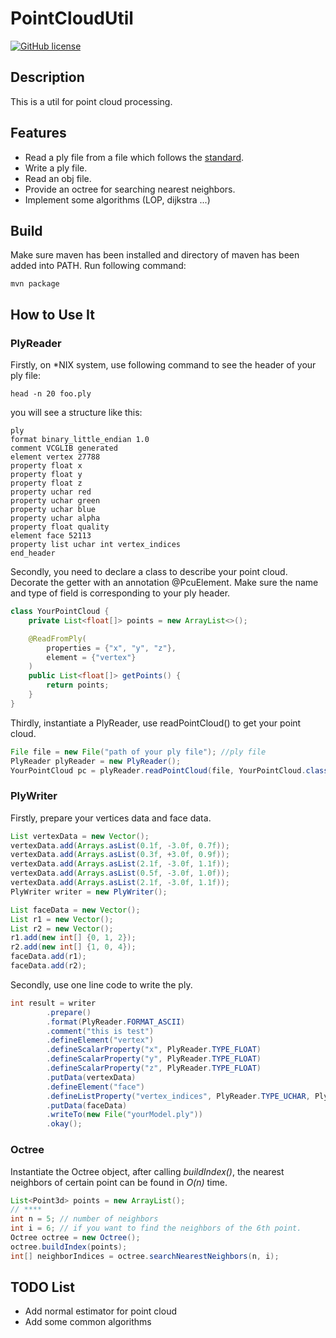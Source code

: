 # PointCloudUtil

[![GitHub license](https://img.shields.io/github/license/Jimmie00x0000/PointCloudUtil.svg)](https://github.com/Jimmie00x0000/PointCloudUtil/blob/master/LICENSE)


## Description

This is a util for point cloud processing. 

## Features
* Read a ply file from a file which follows the [standard](http://paulbourke.net/dataformats/ply/).
* Write a ply file.
* Read an obj file.
* Provide an octree for searching nearest neighbors.
* Implement some algorithms (LOP, dijkstra ...)

## Build

Make sure maven has been installed and directory of maven has been added into PATH. Run following command:
```shell
mvn package
```

## How to Use It
### PlyReader
Firstly, on *NIX system, use following command to see the header of your ply file:
```shell
head -n 20 foo.ply

```
you will see a structure like this:
```
ply
format binary_little_endian 1.0
comment VCGLIB generated
element vertex 27788
property float x
property float y
property float z
property uchar red
property uchar green
property uchar blue
property uchar alpha
property float quality
element face 52113
property list uchar int vertex_indices
end_header
```

Secondly, you need to declare a class to describe your point cloud. Decorate the getter with an annotation \@PcuElement. Make sure the name and type of field is corresponding to your ply header.
```java
class YourPointCloud {
    private List<float[]> points = new ArrayList<>();

    @ReadFromPly(
        properties = {"x", "y", "z"},
        element = {"vertex"}
    )
    public List<float[]> getPoints() {
        return points;
    }
}
```

Thirdly, instantiate a PlyReader, use readPointCloud() to get your point cloud.
```java
File file = new File("path of your ply file"); //ply file
PlyReader plyReader = new PlyReader();
YourPointCloud pc = plyReader.readPointCloud(file, YourPointCloud.class);
```

### PlyWriter
Firstly, prepare your vertices data and face data.
```java
List vertexData = new Vector();
vertexData.add(Arrays.asList(0.1f, -3.0f, 0.7f));
vertexData.add(Arrays.asList(0.3f, +3.0f, 0.9f));
vertexData.add(Arrays.asList(2.1f, -3.0f, 1.1f));
vertexData.add(Arrays.asList(0.5f, -3.0f, 1.0f));
vertexData.add(Arrays.asList(2.1f, -3.0f, 1.1f));
PlyWriter writer = new PlyWriter();

List faceData = new Vector();
List r1 = new Vector();
List r2 = new Vector();
r1.add(new int[] {0, 1, 2});
r2.add(new int[] {1, 0, 4});
faceData.add(r1);
faceData.add(r2);
```

Secondly, use one line code to write the ply.
```java
int result = writer
        .prepare()
        .format(PlyReader.FORMAT_ASCII)
        .comment("this is test")
        .defineElement("vertex")
        .defineScalarProperty("x", PlyReader.TYPE_FLOAT)
        .defineScalarProperty("y", PlyReader.TYPE_FLOAT)
        .defineScalarProperty("z", PlyReader.TYPE_FLOAT)
        .putData(vertexData)
        .defineElement("face")
        .defineListProperty("vertex_indices", PlyReader.TYPE_UCHAR, PlyReader.TYPE_INT)
        .putData(faceData)
        .writeTo(new File("yourModel.ply"))
        .okay();

```

### Octree
Instantiate the Octree object, after calling *buildIndex()*, the nearest neighbors of certain point can be found in *O(n)* time.
```java
List<Point3d> points = new ArrayList();
// ****
int n = 5; // number of neighbors
int i = 6; // if you want to find the neighbors of the 6th point.
Octree octree = new Octree();
octree.buildIndex(points);
int[] neighborIndices = octree.searchNearestNeighbors(n, i);
```
## TODO List
* Add normal estimator for point cloud
* Add some common algorithms


